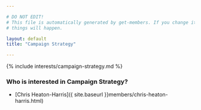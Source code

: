 ```yaml
---

# DO NOT EDIT!
# This file is automatically generated by get-members. If you change it, bad
# things will happen.

layout: default
title: "Campaign Strategy"

---
```


{% include interests/campaign-strategy.md %}

### Who is interested in Campaign Strategy?


* [Chris Heaton-Harris]({ site.baseurl }}members/chris-heaton-harris.html)

